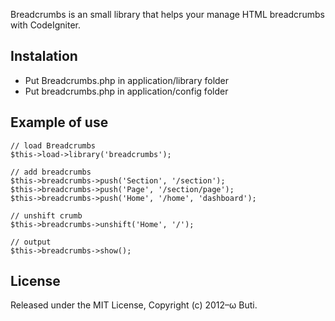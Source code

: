Breadcrumbs is an small library that helps your manage HTML breadcrumbs with CodeIgniter.

## Instalation

* Put Breadcrumbs.php in application/library folder
* Put breadcrumbs.php in application/config folder

## Example of use

	// load Breadcrumbs
	$this->load->library('breadcrumbs');

	// add breadcrumbs
	$this->breadcrumbs->push('Section', '/section');
	$this->breadcrumbs->push('Page', '/section/page');
	$this->breadcrumbs->push('Home', '/home', 'dashboard');

	// unshift crumb
	$this->breadcrumbs->unshift('Home', '/');

	// output
	$this->breadcrumbs->show();

## License

Released under the MIT License, Copyright (c) 2012–ω Buti.
